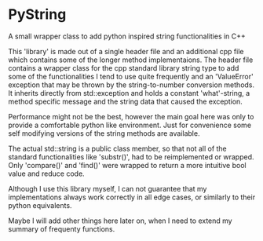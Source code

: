 # PyString
A small wrapper class to add python inspired string functionalities in C++

This 'library' is made out of a single header file and an additional
cpp file which contains some of the longer method implementaions.
The header file contains a wrapper class for the cpp standard library
string type to add some of the functionalities I tend to use quite
frequently and an 'ValueError' exception that may be thrown by the
string-to-number conversion methods. It inherits directly from
std::exception and holds a constant 'what'-string, a method specific
message and the string data that caused the exception.

Performance might not be the best, however the main goal here was only
to provide a comfortable python like environment. Just for convenience
some self modifying versions of the string methods are available.

The actual std::string is a public class member, so that not all of
the standard functionalities like 'substr()', had to be reimplemented or
wrapped. Only 'compare()' and 'find()' were wrapped to return a more
intuitive bool value and reduce code.

Although I use this library myself, I can not guarantee that my
implementations always work correctly in all edge cases, or similarly
to their python equivalents.

Maybe I will add other things here later on, when I need to extend
my summary of frequenty functions.
